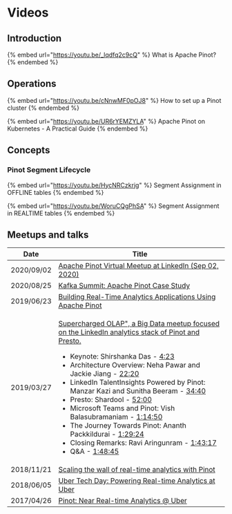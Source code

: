 # Videos

## Introduction

{% embed url="https://youtu.be/_lqdfq2c9cQ" %}
What is Apache Pinot?
{% endembed %}

## Operations

{% embed url="https://youtu.be/cNnwMF0pOJ8" %}
How to set up a Pinot cluster
{% endembed %}

{% embed url="https://youtu.be/UR6rYEMZYLA" %}
Apache Pinot on Kubernetes - A Practical Guide
{% endembed %}

## Concepts

### Pinot Segment Lifecycle

{% embed url="https://youtu.be/HycNRCzkrjg" %}
Segment Assignment in OFFLINE tables
{% endembed %}

{% embed url="https://youtu.be/WoruCQgPhSA" %}
Segment Assignment in REALTIME tables
{% endembed %}

## Meetups and talks

| Date       | Title                                                                                                                                                                                                                                                                                                                                                                                                                                                                                                                                                                                                                                                                                                                                                                                                                                                                                                                                                                                                                                                                                                                                                                                                                    |
| ---------- | ------------------------------------------------------------------------------------------------------------------------------------------------------------------------------------------------------------------------------------------------------------------------------------------------------------------------------------------------------------------------------------------------------------------------------------------------------------------------------------------------------------------------------------------------------------------------------------------------------------------------------------------------------------------------------------------------------------------------------------------------------------------------------------------------------------------------------------------------------------------------------------------------------------------------------------------------------------------------------------------------------------------------------------------------------------------------------------------------------------------------------------------------------------------------------------------------------------------------ |
| 2020/09/02 | [Apache Pinot Virtual Meetup at LinkedIn (Sep 02, 2020)](https://www.youtube.com/watch?v=FjTjGxrgAoY\&list=PLihIrF0tCXddhXkQdAdnmfs8FtYMfrbTl)                                                                                                                                                                                                                                                                                                                                                                                                                                                                                                                                                                                                                                                                                                                                                                                                                                                                                                                                                                                                                                                                           |
| 2020/08/25 | [Kafka Summit: Apache Pinot Case Study](https://www.confluent.io/resources/kafka-summit-2020/apache-pinot-case-study-building-distributed-analytics-systems-using-apache-kafka/)                                                                                                                                                                                                                                                                                                                                                                                                                                                                                                                                                                                                                                                                                                                                                                                                                                                                                                                                                                                                                                         |
| 2019/06/23 | [Building Real-Time Analytics Applications Using Apache Pinot](https://www.youtube.com/watch?v=mOzjVRf0yt4\&t=1s)                                                                                                                                                                                                                                                                                                                                                                                                                                                                                                                                                                                                                                                                                                                                                                                                                                                                                                                                                                                                                                                                                                        |
| 2019/03/27 | <p><a href="https://www.youtube.com/watch?v=CDEkxaEJbgs">Supercharged OLAP", a Big Data meetup focused on the LinkedIn analytics stack of Pinot and Presto.</a></p><ul><li>Keynote: Shirshanka Das - <a href="https://www.youtube.com/watch?v=CDEkxaEJbgs&#x26;t=263s">4:23</a></li><li>Architecture Overview: Neha Pawar and Jackie Jiang - <a href="https://www.youtube.com/watch?v=CDEkxaEJbgs&#x26;t=1340s">22:20</a></li><li>LinkedIn TalentInsights Powered by Pinot: Manzar Kazi and Sunitha Beeram - <a href="https://www.youtube.com/watch?v=CDEkxaEJbgs&#x26;t=2080s">34:40</a></li><li>Presto: Shardool - <a href="https://www.youtube.com/watch?v=CDEkxaEJbgs&#x26;t=3120s">52:00</a></li><li>Microsoft Teams and Pinot: Vish Balasubramaniam - <a href="https://www.youtube.com/watch?v=CDEkxaEJbgs&#x26;t=4490s">1:14:50</a></li><li>The Journey Towards Pinot: Ananth Packkildurai - <a href="https://www.youtube.com/watch?v=CDEkxaEJbgs&#x26;t=5364s">1:29:24</a></li><li>Closing Remarks: Ravi Aringunram - <a href="https://www.youtube.com/watch?v=CDEkxaEJbgs&#x26;t=6197s">1:43:17</a></li><li>Q&#x26;A - <a href="https://www.youtube.com/watch?v=CDEkxaEJbgs&#x26;t=6525s">1:48:45</a></li></ul> |
| 2018/11/21 | [Scaling the wall of real-time analytics with Pinot](https://www.youtube.com/watch?v=XhwnGhpcC60)                                                                                                                                                                                                                                                                                                                                                                                                                                                                                                                                                                                                                                                                                                                                                                                                                                                                                                                                                                                                                                                                                                                        |
| 2018/06/05 | [Uber Tech Day: Powering Real-time Analytics at Uber](https://www.youtube.com/watch?v=PKc-RdrW8Ec)                                                                                                                                                                                                                                                                                                                                                                                                                                                                                                                                                                                                                                                                                                                                                                                                                                                                                                                                                                                                                                                                                                                       |
| 2017/04/26 | [Pinot: Near Real-time Analytics @ Uber](https://www.youtube.com/watch?v=evmXXZ2N1bY\&t=17s)                                                                                                                                                                                                                                                                                                                                                                                                                                                                                                                                                                                                                                                                                                                                                                                                                                                                                                                                                                                                                                                                                                                             |
